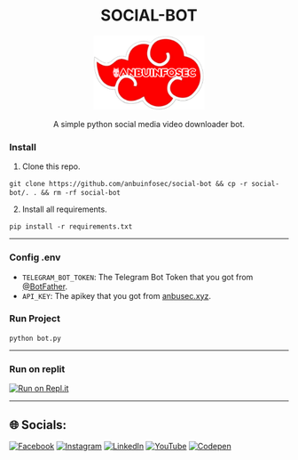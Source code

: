 <h1 align="center">SOCIAL-BOT</h1>
<p align="center">
    <img width="200" src="https://raw.githubusercontent.com/anbuinfosec/anbuinfosec/main/banner.png" alt="Banner anbuinfosec">
</p>
<p align="center">A simple python social media video downloader bot.</p>

### Install
1. Clone this repo.
````
git clone https://github.com/anbuinfosec/social-bot && cp -r social-bot/. . && rm -rf social-bot
````
2. Install all requirements.
````
pip install -r requirements.txt
````
---
### Config .env
- `TELEGRAM_BOT_TOKEN`: The Telegram Bot Token that you got from [@BotFather](https://t.me/BotFather).
- `API_KEY`: The apikey that you got from [anbusec.xyz](https://anbusec.xyz).

### Run Project
````
python bot.py
````
---
### Run on replit

[![Run on Repl.it](https://repl.it/badge/github/Th30neAnd0nly/TrackDown)](https://repl.it/github/anbuinfosec/social-bot)

---
 ## 🌐 Socials:
[![Facebook](https://img.shields.io/badge/Facebook-%231877F2.svg?logo=Facebook&logoColor=white)](https://facebook.com/anbuinfosec) [![Instagram](https://img.shields.io/badge/Instagram-%23E4405F.svg?logo=Instagram&logoColor=white)](https://instagram.com/anbuinfosec) [![LinkedIn](https://img.shields.io/badge/LinkedIn-%230077B5.svg?logo=linkedin&logoColor=white)](https://linkedin.com/in/anbuinfosec) [![YouTube](https://img.shields.io/badge/YouTube-%23FF0000.svg?logo=YouTube&logoColor=white)](https://youtube.com/@anbuinfosec) [![Codepen](https://img.shields.io/badge/Codepen-000000?style=for-the-badge&logo=codepen&logoColor=white)](https://codepen.io/anbuinfosec) 
